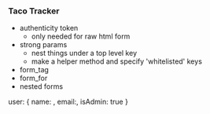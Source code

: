 ### Taco Tracker

 - authenticity token
   - only needed for raw html form
 - strong params
   - nest things under a top level key
   - make a helper method and specify 'whitelisted' keys
 - form_tag
 - form_for
 - nested forms


user: {
  name: ,
  email:,
  isAdmin: true
}
